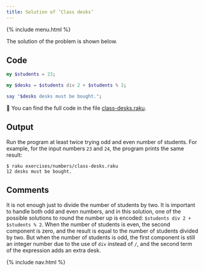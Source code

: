 ```yaml
---
title: Solution of ‘Class desks’
---
```


{% include menu.html %}

The solution of the problem is shown below.

## Code

```raku
my $students = 23;

my $desks = $students div 2 + $students % 2;

say "$desks desks must be bought.";
```

🦋 You can find the full code in the file [class-desks.raku](https://github.com/ash/raku-course/blob/master/exercises/numbers/class-desks.raku).

## Output

Run the program at least twice trying odd and even number of students. For example, for the input numbers `23` and `24`, the program prints the same result:

    $ raku exercises/numbers/class-desks.raku
    12 desks must be bought.

## Comments

It is not enough just to divide the number of students by two. It is important to handle both odd and even numbers, and in this solution, one of the possible solutions to round the number up is encoded: `$students div 2 + $students % 2`. When the number of students is even, the second component is zero, and the result is equal to the number of students divided by two. But when the number of students is odd, the first component is still an integer number due to the use of `div` instead of `/`, and the second term of the expression adds an extra desk.

{% include nav.html %}
